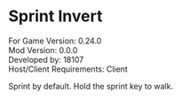 # Sprint Invert
For Game Version: 0.24.0  
Mod Version: 0.0.0  
Developed by: 18107  
Host/Client Requirements: Client

Sprint by default. Hold the sprint key to walk.
